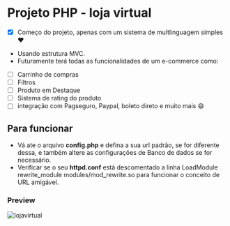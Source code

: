  # Projeto PHP - loja virtual
 
 - [x] Começo do projeto, apenas com um sistema de multlinguagem simples :heart:
 - Usando estrutura MVC.
 - Futuramente terá todas as funcionalidades de um e-commerce como:
 - [ ] Carrinho de compras
 - [ ] Filtros
 - [ ] Produto em Destaque
 - [ ] Sistema de rating do produto
 - [ ] integração com Pagseguro, Paypal, boleto direto e muito mais :smile:

 ## Para funcionar
 - Vá ate o arquivo <b>config.php</b> e defina a sua url padrão, se for diferente dessa, e também altere as configurações de Banco de dados se for necessário.
 - Verificar se o seu <b>httpd.conf</b> está descomentado a linha LoadModule rewrite_module modules/mod_rewrite.so para funcionar o conceito de URL amigável.
 
 
### Preview
![lojavirtual](https://user-images.githubusercontent.com/31348487/64361007-0d0c9e00-cfe2-11e9-9a6f-70e7582a552e.png)


